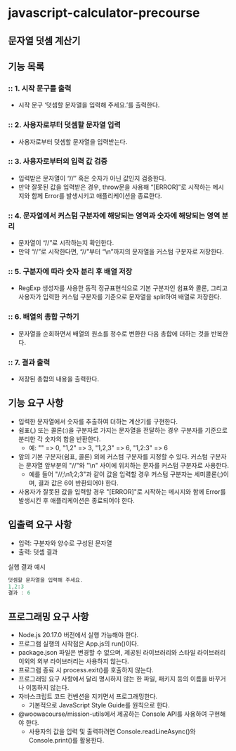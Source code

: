 # javascript-calculator-precourse

## 문자열 덧셈 계산기

## 기능 목록

### :: 1. 시작 문구를 출력

- 시작 문구 ‘덧셈할 문자열을 입력해 주세요.’를 출력한다.

### :: 2. 사용자로부터 덧셈할 문자열 입력

- 사용자로부터 덧셈할 문자열을 입력받는다.

### :: 3. 사용자로부터의 입력 값 검증

- 입력받은 문자열이 “//” 혹은 숫자가 아닌 값인지 검증한다.
- 만약 잘못된 값을 입력받은 경우, throw문을 사용해 “[ERROR]”로 시작하는 메시지와 함께 Error를 발생시키고 애플리케이션을 종료한다.

### :: 4. 문자열에서 커스텀 구분자에 해당되는 영역과 숫자에 해당되는 영역 분리

- 문자열이 “//”로 시작하는지 확인한다.
- 만약 “//”로 시작한다면, “//”부터 “\n”까지의 문자열을 커스텀 구분자로 저장한다.

### :: 5. 구분자에 따라 숫자 분리 후 배열 저장

- RegExp 생성자를 사용한 동적 정규표현식으로 기본 구분자인 쉼표와 콜론, 그리고 사용자가 입력한 커스텀 구분자를 기준으로 문자열을 split하여 배열로 저장한다.

### :: 6. 배열의 총합 구하기

- 문자열을 순회하면서 배열의 원소를 정수로 변환한 다음 총합에 더하는 것을 반복한다.

### :: 7. 결과 출력

- 저장된 총합의 내용을 출력한다.

## 기능 요구 사항

- 입력한 문자열에서 숫자를 추출하여 더하는 계산기를 구현한다.
- 쉼표(,) 또는 콜론(:)을 구분자로 가지는 문자열을 전달하는 경우 구분자를 기준으로 분리한 각 숫자의 합을 반환한다.
  - 예: "" => 0, "1,2" => 3, "1,2,3" => 6, "1,2:3" => 6
- 앞의 기본 구분자(쉼표, 콜론) 외에 커스텀 구분자를 지정할 수 있다. 커스텀 구분자는 문자열 앞부분의 "//"와 "\n" 사이에 위치하는 문자를 커스텀 구분자로 사용한다.
  - 예를 들어 "//;\n1;2;3"과 같이 값을 입력할 경우 커스텀 구분자는 세미콜론(;)이며, 결과 값은 6이 반환되어야 한다.
- 사용자가 잘못된 값을 입력할 경우 "[ERROR]"로 시작하는 메시지와 함께 Error를 발생시킨 후 애플리케이션은 종료되어야 한다.

## 입출력 요구 사항

- 입력: 구분자와 양수로 구성된 문자열
- 출력: 덧셈 결과

실행 결과 예시

```js
덧셈할 문자열을 입력해 주세요.
1,2:3
결과 : 6
```

## 프로그래밍 요구 사항

- Node.js 20.17.0 버전에서 실행 가능해야 한다.
- 프로그램 실행의 시작점은 App.js의 run()이다.
- package.json 파일은 변경할 수 없으며, 제공된 라이브러리와 스타일 라이브러리 이외의 외부 라이브러리는 사용하지 않는다.
- 프로그램 종료 시 process.exit()를 호출하지 않는다.
- 프로그래밍 요구 사항에서 달리 명시하지 않는 한 파일, 패키지 등의 이름을 바꾸거나 이동하지 않는다.
- 자바스크립트 코드 컨벤션을 지키면서 프로그래밍한다.
  - 기본적으로 JavaScript Style Guide를 원칙으로 한다.
- @woowacourse/mission-utils에서 제공하는 Console API를 사용하여 구현해야 한다.
  - 사용자의 값을 입력 및 출력하려면 Console.readLineAsync()와 Console.print()를 활용한다.
